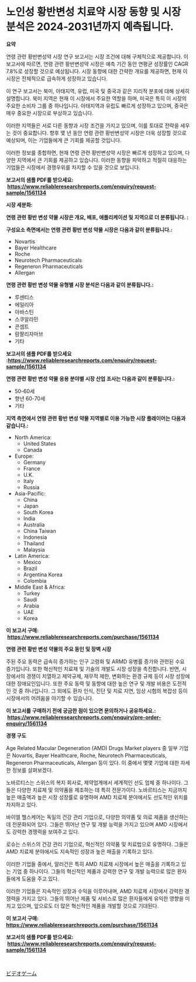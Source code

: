 <p><h1>노인성 황반변성 치료약 시장 동향 및 시장 분석은 2024-2031년까지 예측됩니다.</h1></p><p><strong>요약</strong></p>
<p><p>연령 관련 황반변성약 시장 연구 보고서는 시장 조건에 대해 구체적으로 제공합니다. 이 보고서에 따르면, 연령 관련 황반변성약 시장은 예측 기간 동안 연평균 성장률인 CAGR 7.8%로 성장할 것으로 예상됩니다. 시장 동향에 대한 간략한 개요를 제공하면, 현재 이 시장은 전체적으로 급속하게 성장하고 있습니다.</p><p>이 연구 보고서는 북미, 아태지역, 유럽, 미국 및 중국과 같은 지리적 분포에 대해 상세히 설명합니다. 북미 지역은 현재 이 시장에서 주요한 역할을 하며, 미국은 특히 이 시장의 주요한 소비자 그룹 중 하나입니다. 아태지역과 유럽도 빠르게 성장하고 있으며, 중국은 매우 중요한 시장으로 부상하고 있습니다.</p><p>이러한 지역들은 서로 다른 동향과 시장 조건을 가지고 있으며, 이를 토대로 전략을 세우는 것이 중요합니다. 향후 몇 년 동안 연령 관련 황반변성약 시장은 더욱 성장할 것으로 예상되며, 이는 기업들에게 큰 기회를 제공할 것입니다.</p><p>이러한 정보를 종합하면, 현재 연령 관련 황반변성약 시장은 빠르게 성장하고 있으며, 다양한 지역에서 큰 기회를 제공하고 있습니다. 이러한 동향을 파악하고 적절히 대응하는 기업들은 시장에서 경쟁우위를 차지할 수 있을 것으로 보입니다.</p></p>
<p><strong>보고서의 샘플 PDF를 받으세요: &nbsp;<a href="https://www.reliableresearchreports.com/enquiry/request-sample/1561134">https://www.reliableresearchreports.com/enquiry/request-sample/1561134</a></strong></p>
<p><strong>시장 세분화:</strong></p>
<p><strong> 연령 관련 황반 변성 약물 시장은 개요, 배포, 애플리케이션 및 지역으로 더 분류됩니다. :</strong></p>
<p><strong>구성요소 측면에서는 연령 관련 황반 변성 약물 시장은 다음과 같이 분류됩니다.:</strong></p>
<p><ul><li>Novartis</li><li>Bayer Healthcare</li><li>Roche</li><li>Neurotech Pharmaceuticals</li><li>Regeneron Pharmaceuticals</li><li>Allergan</li></ul></p>
<p><strong> 연령 관련 황반 변성 약물 유형별 시장 분석은 다음과 같이 분류됩니다.:</strong></p>
<p><ul><li>루센티스</li><li>에일리아</li><li>아바스틴</li><li>스쿠알라민</li><li>콘셉트</li><li>람팔리자마브</li><li>기타</li></ul></p>
<p><strong>보고서의 샘플 PDF를 받으세요 :<a href="https://www.reliableresearchreports.com/enquiry/request-sample/1561134">https://www.reliableresearchreports.com/enquiry/request-sample/1561134</a></strong></p>
<p><strong> 연령 관련 황반 변성 약물 응용 분야별 시장 산업 조사는 다음과 같이 분류됩니다.:</strong></p>
<p><ul><li>50-60세</li><li>향년 60-70세</li><li>기타</li></ul></p>
<p><strong>지역 측면에서 연령 관련 황반 변성 약물 지역별로 이용 가능한 시장 플레이어는 다음과 같습니다.:</strong></p>
<p><ul>
    <li>
        North America:
        <ul>
            <li>United States</li>
            <li>Canada</li>
        </ul>
    </li>
    <li>
        Europe:
        <ul>
            <li>Germany</li>
            <li>France</li>
            <li>U.K.</li>
            <li>Italy</li>
            <li>Russia</li>
        </ul>
    </li>
    <li>
        Asia-Pacific:
        <ul>
            <li>China</li>
            <li>Japan</li>
            <li>South Korea</li>
            <li>India</li>
            <li>Australia</li>
            <li>China Taiwan</li>
            <li>Indonesia</li>
            <li>Thailand</li>
            <li>Malaysia</li>
        </ul>
    </li>
    <li>
        Latin America:
        <ul>
            <li>Mexico</li>
            <li>Brazil</li>
            <li>Argentina Korea</li>
            <li>Colombia</li>
        </ul>
    </li>
    <li>
        Middle East & Africa:
        <ul>
            <li>Turkey</li>
            <li>Saudi</li>
            <li>Arabia</li>
            <li>UAE</li>
            <li>Korea</li>
        </ul>
    </li>
    </ul></p>
<p><strong>이 보고서 구매: &nbsp;<a href="https://www.reliableresearchreports.com/purchase/1561134">https://www.reliableresearchreports.com/purchase/1561134</a></strong></p>
<p><strong>연령 관련 황반 변성 약물의 주요 동인 및 장벽 시장</strong></p>
<p><p>주된 주요 동력은 급속히 증가하는 인구 고령화 및 ARMD 유병률 증가와 관련된 수요 증가입니다. 또한 혁신적인 치료제 및 기술의 개발도 시장 성장을 촉진합니다. 반면, 시장에서의 경쟁이 치열하고 제약규제, 재무적 제한, 변화하는 환경 규제 등이 시장 성장에 대한 장애요인입니다. 또한 주요 동력 및 동향에 대한 높은 연구 및 개발 비용은 도전적인 것 중 하나입니다. 그 외에도 환자 인식, 진단 및 치료 지연, 임상 시험의 복잡성 등이 시장에서의 어려움을 야기할 수 있습니다.</p></p>
<p><strong>이 보고서를 구매하기 전에 궁금한 점이 있으면 문의하거나 공유하세요.: &nbsp;<a href="https://www.reliableresearchreports.com/enquiry/pre-order-enquiry/1561134">https://www.reliableresearchreports.com/enquiry/pre-order-enquiry/1561134</a></strong></p>
<p><strong>경쟁 구도</strong></p>
<p><p>Age Related Macular Degeneration (AMD) Drugs Market players 중 일부 기업은 Novartis, Bayer Healthcare, Roche, Neurotech Pharmaceuticals, Regeneron Pharmaceuticals, Allergan 등이 있다. 이 중에서 몇몇 기업에 대한 자세한 정보를 살펴보겠다.</p><p>노바르티스는 스위스의 복지 회사로, 제약업계에서 세계적인 선도 업체 중 하나이다. 그들은 다양한 치료제 및 의약품을 제조하는 데 특히 전문가이다. 노바르티스는 지금까지 높은 매출액과 높은 시장 성장률로 유명하며 AMD 치료제 분야에서도 선도적인 위치를 차지하고 있다.</p><p>바이엘 헬스케어는 독일의 건강 관리 기업으로, 다양한 의약품 및 의료 제품을 생산하는 데 전문화되어 있다. 그들은 뛰어난 연구 및 개발 능력을 가지고 있으며 AMD 시장에서도 강력한 경쟁력을 보여주고 있다.</p><p>로슈는 스위스의 건강 관리 기업으로, 혁신적인 의약품 및 치료법으로 유명하다. 그들은 AMD 치료제 분야에서도 지속적인 성장과 높은 매출을 기록하고 있다.</p><p>이러한 기업들 중에서, 알러건은 특히 AMD 치료제 시장에서 높은 매출을 기록하고 있는 기업 중 하나이다. 그들의 혁신적인 제품과 강력한 연구 및 개발 능력으로 많은 환자들에게 도움을 주고 있다.</p><p>이러한 기업들은 지속적인 성장과 수익을 이루어내며, AMD 치료제 시장에서 강력한 경쟁력을 가지고 있다. 그들의 뛰어난 제품 및 서비스로 많은 환자들에게 유익한 영향을 미치고 있으며, 앞으로도 더 많은 혁신적인 제품을 개발할 것으로 기대된다.</p></p>
<p><strong>이 보고서 구매: &nbsp; <a href="https://www.reliableresearchreports.com/purchase/1561134">https://www.reliableresearchreports.com/purchase/1561134</a></strong></p>
<p><strong>보고서의 샘플 PDF를 받으세요: &nbsp;<a href="https://www.reliableresearchreports.com/enquiry/request-sample/1561134">https://www.reliableresearchreports.com/enquiry/request-sample/1561134</a></strong><strong></strong></p>
<p>&nbsp;</p>
<p><p><a href="https://github.com/one-cool-chick/Market-Research-Report-List-1/blob/main/21938406586.md">ビデオゲーム</a></p></p>